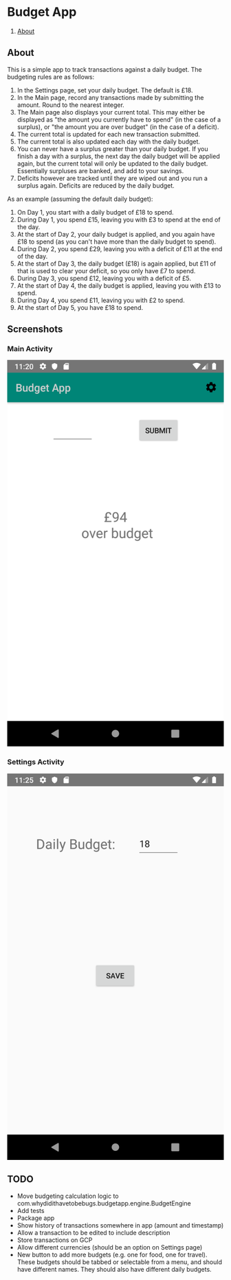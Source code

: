 # Budget App

1. [About](#About)

## About <a name="About"></a>

This is a simple app to track transactions against a daily budget. The budgeting rules are as follows:

1. In the Settings page, set your daily budget. The default is £18.
2. In the Main page, record any transactions made by submitting the amount. Round to the nearest integer.
3. The Main page also displays your current total. This may either be displayed as "the amount you currently have to spend" (in the case of a surplus), or "the amount you are over budget" (in the case of a deficit).
4. The current total is updated for each new transaction submitted.
5. The current total is also updated each day with the daily budget.
6. You can never have a surplus greater than your daily budget. If you finish a day with a surplus, the next day the daily budget will be applied again, but the current total will only be updated to the daily budget. Essentially surpluses are banked, and add to your savings.
7. Deficits however are tracked until they are wiped out and you run a surplus again. Deficits are reduced by the daily budget.

As an example (assuming the default daily budget):

1. On Day 1, you start with a daily budget of £18 to spend.
2. During Day 1, you spend £15, leaving you with £3 to spend at the end of the day.
3. At the start of Day 2, your daily budget is applied, and you again have £18 to spend (as you can't have more than the daily budget to spend).
4. During Day 2, you spend £29, leaving you with a deficit of £11 at the end of the day.
5. At the start of Day 3, the daily budget (£18) is again applied, but £11 of that is used to clear your deficit, so you only have £7 to spend.
6. During Day 3, you spend £12, leaving you with a deficit of £5.
7. At the start of Day 4, the daily budget is applied, leaving you with £13 to spend.
8. During Day 4, you spend £11, leaving you with £2 to spend.
9. At the start of Day 5, you have £18 to spend.

## Screenshots

### Main Activity

![Main activity page](img/MainActivity.png)

### Settings Activity

![Settings activity page](img/SettingsActivity.png)

## TODO

- Move budgeting calculation logic to com.whydidithavetobebugs.budgetapp.engine.BudgetEngine
- Add tests
- Package app
- Show history of transactions somewhere in app (amount and timestamp)
- Allow a transaction to be edited to include description
- Store transactions on GCP
- Allow different currencies (should be an option on Settings page)
- New button to add more budgets (e.g. one for food, one for travel). These budgets should be tabbed or selectable from a menu, and should have different names. They should also have different daily budgets.
